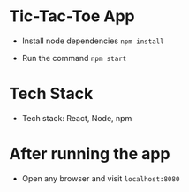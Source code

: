# Tic-Tac-Toe App

* Install node dependencies ``` npm install ```

* Run the command ``` npm start ```

# Tech Stack

* Tech stack: React, Node, npm

# After running the app

* Open any browser and visit ``` localhost:8080 ```
